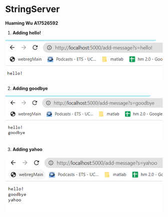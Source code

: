 # StringServer
**Huaming Wu**
**A17526592**

1. **Adding hello!**

![Image](Lab2_1.png)

2. **Adding goodbye**

![Image](lab2_2.png)

3. **Adding yahoo**

![Image](lab2_3.png)
